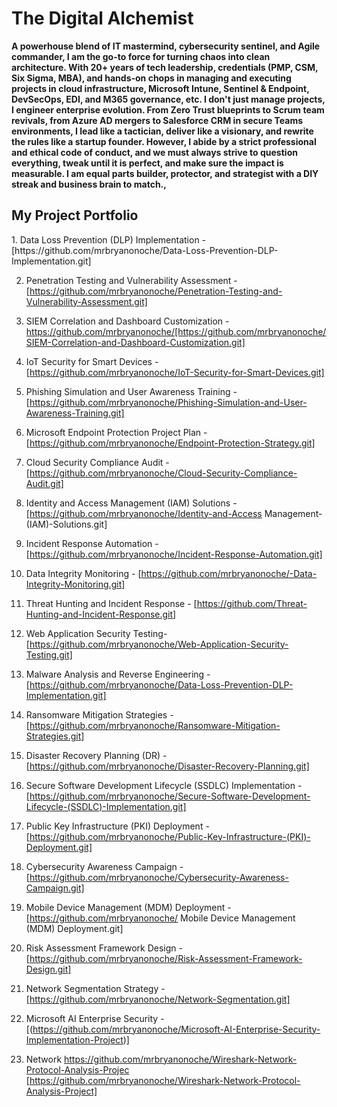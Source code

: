 <h1>The Digital Alchemist<br/></h1>
<b>A powerhouse blend of IT mastermind, cybersecurity sentinel, and Agile commander, I am the go-to force for turning chaos into clean architecture. With 20+ years of tech leadership, credentials (PMP, CSM, Six Sigma, MBA), and hands-on chops in managing and executing projects in cloud infrastructure, Microsoft Intune, Sentinel & Endpoint, DevSecOps, EDI, and M365 governance, etc. I don't just manage projects, I engineer enterprise evolution.
  From Zero Trust blueprints to Scrum team revivals, from Azure AD mergers to Salesforce CRM in secure Teams environments, I lead like a tactician, deliver like a visionary, and rewrite the rules like a startup founder. However, I abide by a strict professional and ethical code of conduct, and we must always strive to question everything, tweak until it is perfect, and make sure the impact is measurable. I am equal parts builder, protector, and strategist with a DIY streak and business brain to match.</a>, <a href="https://www.linkedin.com/in/Bryan Onoche/"></a></b>

<h2>My Project Portfolio</h2>
1.	Data Loss Prevention (DLP) Implementation - [https://github.com/mrbryanonoche/Data-Loss-Prevention-DLP-Implementation.git]

2.	Penetration Testing and Vulnerability Assessment - [https://github.com/mrbryanonoche/Penetration-Testing-and-Vulnerability-Assessment.git]

3.	SIEM Correlation and Dashboard Customization - https://github.com/mrbryanonoche/[https://github.com/mrbryanonoche/SIEM-Correlation-and-Dashboard-Customization.git]

4.	IoT Security for Smart Devices - [https://github.com/mrbryanonoche/IoT-Security-for-Smart-Devices.git]

5.	Phishing Simulation and User Awareness Training - [https://github.com/mrbryanonoche/Phishing-Simulation-and-User-Awareness-Training.git]

6.	Microsoft Endpoint Protection Project Plan - [https://github.com/mrbryanonoche/Endpoint-Protection-Strategy.git]

7.	Cloud Security Compliance Audit - [https://github.com/mrbryanonoche/Cloud-Security-Compliance-Audit.git]

8.	Identity and Access Management (IAM) Solutions - [https://github.com/mrbryanonoche/Identity-and-Access Management-(IAM)-Solutions.git]

9.	Incident Response Automation - [https://github.com/mrbryanonoche/Incident-Response-Automation.git]

10.	Data Integrity Monitoring - [https://github.com/mrbryanonoche/-Data-Integrity-Monitoring.git]

11.	Threat Hunting and Incident Response - [https://github.com/Threat-Hunting-and-Incident-Response.git]

12.	Web Application Security Testing- [https://github.com/mrbryanonoche/Web-Application-Security-Testing.git]

13.	Malware Analysis and Reverse Engineering - [https://github.com/mrbryanonoche/Data-Loss-Prevention-DLP-Implementation.git]

14.	Ransomware Mitigation Strategies - [https://github.com/mrbryanonoche/Ransomware-Mitigation-Strategies.git]

15.	Disaster Recovery Planning (DR) - [https://github.com/mrbryanonoche/Disaster-Recovery-Planning.git]

16.	Secure Software Development Lifecycle (SSDLC) Implementation - [https://github.com/mrbryanonoche/Secure-Software-Development-Lifecycle-(SSDLC)-Implementation.git]

17.	Public Key Infrastructure (PKI) Deployment - [https://github.com/mrbryanonoche/Public-Key-Infrastructure-(PKI)-Deployment.git]

18.	Cybersecurity Awareness Campaign - [https://github.com/mrbryanonoche/Cybersecurity-Awareness-Campaign.git]

19.	Mobile Device Management (MDM) Deployment - [https://github.com/mrbryanonoche/ Mobile Device Management (MDM) Deployment.git]

20.	Risk Assessment Framework Design - [https://github.com/mrbryanonoche/Risk-Assessment-Framework-Design.git]

21.	Network Segmentation Strategy - [https://github.com/mrbryanonoche/Network-Segmentation.git]

22. Microsoft AI Enterprise Security  - [(https://github.com/mrbryanonoche/Microsoft-AI-Enterprise-Security-Implementation-Project)]

23. Network https://github.com/mrbryanonoche/Wireshark-Network-Protocol-Analysis-Projec  [https://github.com/mrbryanonoche/Wireshark-Network-Protocol-Analysis-Project]
